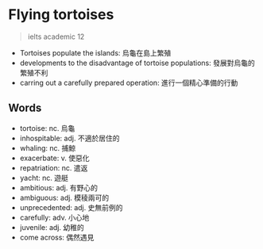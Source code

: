 # Flying tortoises

> ielts academic 12

- Tortoises populate the islands: 烏龜在島上繁殖
- developments to the disadvantage of tortoise populations: 發展對烏龜的繁殖不利
- carring out a carefully prepared operation: 進行一個精心準備的行動

## Words

- tortoise: nc. 烏龜
- inhospitable: adj. 不適於居住的
- whaling: nc. 捕鯨
- exacerbate: v. 使惡化
- repatriation: nc. 遣返
- yacht: nc. 遊艇
- ambitious: adj. 有野心的
- ambiguous: adj. 模稜兩可的
- unprecedented: adj. 史無前例的
- carefully: adv. 小心地
- juvenile: adj. 幼稚的
- come across: 偶然遇見